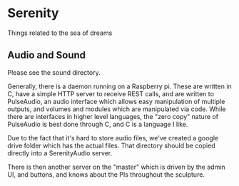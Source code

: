 # Serenity
Things related to the sea of dreams

## Audio and Sound

Please see the sound directory.

Generally, there is a daemon running on a Raspberry pi.
These are written in C, have a simple HTTP server to receive REST calls, and are written to 
PulseAudio, an audio interface which allows easy manipulation of multiple outputs, and volumes and modules
which are manipulated via code. While there are interfaces in higher level languages, the "zero copy"
nature of PulseAudio is best done through C, and C is a language I like.

Due to the fact that it's hard to store audio files, we've created a google drive folder which has the
actual files. That directory should be copied directly into a SerenityAudio server.

There is then another server on the "master" which is driven by the admin UI, and buttons, and knows about the
PIs throughout the sculpture.

 
